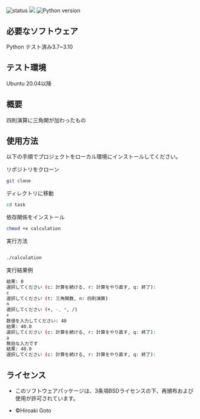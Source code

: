 # 
![status](https://github.com/Goto-0520/task/actions/workflows/test.yml/badge.svg)
<img src="https://img.shields.io/badge/-Python-F9DC3E.svg?logo=python">
![Python version](https://img.shields.io/badge/Needed_Python_version-3-black)

## 必要なソフトウェア

Python
テスト済み3.7~3.10

## テスト環境
Ubuntu 20.04以降

## 概要

四則演算に三角関が加わったもの

## 使用方法

以下の手順でプロジェクトをローカル環境にインストールしてください。


リポジトリをクローン
```bash
git clone 
```

ディレクトリに移動
```bash
cd task
```

依存関係をインストール
```bash
chmod +x calculation
```

実行方法

```bash

./calculation

```

実行結果例
```bash
結果: 0
選択してください (c: 計算を続ける, r: 計算をやり直す, q: 終了):
c
選択してください (t: 三角関数, n: 四則演算)
n
選択してください (+, -, *, /)
+
数値を入力してください: 40
結果: 40.0
選択してください (c: 計算を続ける, r: 計算をやり直す, q: 終了):
a
無効な入力です
結果: 40.0
選択してください (c: 計算を続ける, r: 計算をやり直す, q: 終了):
```

## ライセンス

- このソフトウェアパッケージは、3条項BSDライセンスの下、再頒布および使用が許可されています。

- ©Hiroaki Goto
